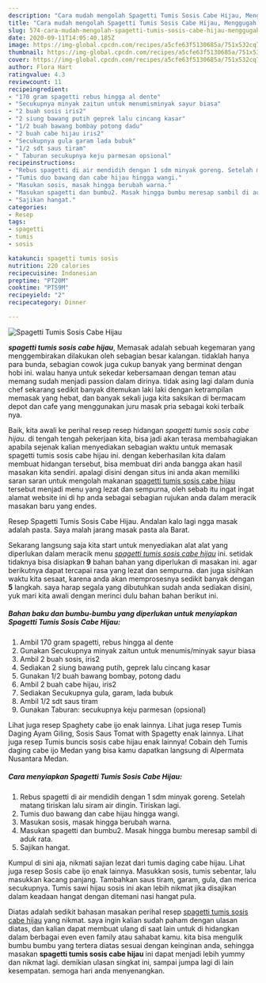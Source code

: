 ```yaml
---
description: "Cara mudah mengolah Spagetti Tumis Sosis Cabe Hijau, Menggugah Selera"
title: "Cara mudah mengolah Spagetti Tumis Sosis Cabe Hijau, Menggugah Selera"
slug: 574-cara-mudah-mengolah-spagetti-tumis-sosis-cabe-hijau-menggugah-selera
date: 2020-09-11T14:05:40.185Z
image: https://img-global.cpcdn.com/recipes/a5cfe63f5130685a/751x532cq70/spagetti-tumis-sosis-cabe-hijau-foto-resep-utama.jpg
thumbnail: https://img-global.cpcdn.com/recipes/a5cfe63f5130685a/751x532cq70/spagetti-tumis-sosis-cabe-hijau-foto-resep-utama.jpg
cover: https://img-global.cpcdn.com/recipes/a5cfe63f5130685a/751x532cq70/spagetti-tumis-sosis-cabe-hijau-foto-resep-utama.jpg
author: Flora Hart
ratingvalue: 4.3
reviewcount: 11
recipeingredient:
- "170 gram spagetti rebus hingga al dente"
- "Secukupnya minyak zaitun untuk menumisminyak sayur biasa"
- "2 buah sosis iris2"
- "2 siung bawang putih geprek lalu cincang kasar"
- "1/2 buah bawang bombay potong dadu"
- "2 buah cabe hijau iris2"
- "Secukupnya gula garam lada bubuk"
- "1/2 sdt saus tiram"
- " Taburan secukupnya keju parmesan opsional"
recipeinstructions:
- "Rebus spagetti di air mendidih dengan 1 sdm minyak goreng. Setelah matang tiriskan lalu siram air dingin. Tiriskan lagi."
- "Tumis duo bawang dan cabe hijau hingga wangi."
- "Masukan sosis, masak hingga berubah warna."
- "Masukan spagetti dan bumbu2. Masak hingga bumbu meresap sambil di aduk rata."
- "Sajikan hangat."
categories:
- Resep
tags:
- spagetti
- tumis
- sosis

katakunci: spagetti tumis sosis 
nutrition: 220 calories
recipecuisine: Indonesian
preptime: "PT20M"
cooktime: "PT59M"
recipeyield: "2"
recipecategory: Dinner

---
```



![Spagetti Tumis Sosis Cabe Hijau](https://img-global.cpcdn.com/recipes/a5cfe63f5130685a/751x532cq70/spagetti-tumis-sosis-cabe-hijau-foto-resep-utama.jpg)

<b><i>spagetti tumis sosis cabe hijau</i></b>, Memasak adalah sebuah kegemaran yang menggembirakan dilakukan oleh sebagian besar kalangan. tidaklah hanya para bunda, sebagian cowok juga cukup banyak yang berminat dengan hobi ini. walau hanya untuk sekedar kebersamaan dengan teman atau memang sudah menjadi passion dalam dirinya. tidak asing lagi dalam dunia chef sekarang sedikit banyak ditemukan laki laki dengan ketrampilan memasak yang hebat, dan banyak sekali juga kita saksikan di bermacam depot dan cafe yang menggunakan juru masak pria sebagai koki terbaik nya.

Baik, kita awali ke perihal resep resep hidangan <i>spagetti tumis sosis cabe hijau</i>. di tengah tengah pekerjaan kita, bisa jadi akan terasa membahagiakan apabila sejenak kalian menyediakan sebagian waktu untuk memasak spagetti tumis sosis cabe hijau ini. dengan keberhasilan kita dalam membuat hidangan tersebut, bisa membuat diri anda bangga akan hasil masakan kita sendiri. apalagi disini dengan situs ini anda akan memiliki saran saran untuk mengolah makanan <u>spagetti tumis sosis cabe hijau</u> tersebut menjadi menu yang lezat dan sempurna, oleh sebab itu ingat ingat alamat website ini di hp anda sebagai sebagian rujukan anda dalam meracik masakan baru yang endes.

Resep Spagetti Tumis Sosis Cabe Hijau. Andalan kalo lagi ngga masak adalah pasta. Saya malah jarang masak pasta ala Barat.


Sekarang langsung saja kita start untuk menyediakan alat alat yang diperlukan dalam meracik menu <u><i>spagetti tumis sosis cabe hijau</i></u> ini. setidak tidaknya bisa disiapkan <b>9</b> bahan bahan yang diperlukan di masakan ini. agar berikutnya dapat tercapai rasa yang lezat dan sempurna. dan juga sisihkan waktu kita sesaat, karena anda akan memprosesnya sedikit banyak dengan <b>5</b> langkah. saya harap segala yang dibutuhkan sudah anda sediakan disini, yuk mari kita awali dengan merinci dulu bahan bahan berikut ini.

<!--inarticleads1-->

##### Bahan baku dan bumbu-bumbu yang diperlukan untuk menyiapkan Spagetti Tumis Sosis Cabe Hijau:

1. Ambil 170 gram spagetti, rebus hingga al dente
1. Gunakan Secukupnya minyak zaitun untuk menumis/minyak sayur biasa
1. Ambil 2 buah sosis, iris2
1. Sediakan 2 siung bawang putih, geprek lalu cincang kasar
1. Gunakan 1/2 buah bawang bombay, potong dadu
1. Ambil 2 buah cabe hijau, iris2
1. Sediakan Secukupnya gula, garam, lada bubuk
1. Ambil 1/2 sdt saus tiram
1. Gunakan  Taburan: secukupnya keju parmesan (opsional)


Lihat juga resep Spaghety cabe ijo enak lainnya. Lihat juga resep Tumis Daging Ayam Giling, Sosis Saus Tomat with Spagetty enak lainnya. Lihat juga resep Tumis buncis sosis cabe hijau enak lainnya! Cobain deh Tumis daging cabe ijo Medan yang bisa kamu dapatkan langsung di Alpermata Nusantara Medan. 

<!--inarticleads2-->

##### Cara menyiapkan Spagetti Tumis Sosis Cabe Hijau:

1. Rebus spagetti di air mendidih dengan 1 sdm minyak goreng. Setelah matang tiriskan lalu siram air dingin. Tiriskan lagi.
1. Tumis duo bawang dan cabe hijau hingga wangi.
1. Masukan sosis, masak hingga berubah warna.
1. Masukan spagetti dan bumbu2. Masak hingga bumbu meresap sambil di aduk rata.
1. Sajikan hangat.


Kumpul di sini aja, nikmati sajian lezat dari tumis daging cabe hijau. Lihat juga resep Sosis cabe ijo enak lainnya. Masukkan sosis, tumis sebentar, lalu masukkan kacang panjang. Tambahkan saus tiram, garam, gula, dan merica secukupnya. Tumis sawi hijau sosis ini akan lebih nikmat jika disajikan dalam keadaan hangat dengan ditemani nasi hangat pula. 

Diatas adalah sedikit bahasan masakan perihal resep <u>spagetti tumis sosis cabe hijau</u> yang nikmat. saya ingin kalian sudah paham dengan ulasan diatas, dan kalian dapat membuat ulang di saat lain untuk di hidangkan dalam berbagai even even family atau sahabat kamu. kita bisa mengulik bumbu bumbu yang tertera diatas sesuai dengan keinginan anda, sehingga masakan <b>spagetti tumis sosis cabe hijau</b> ini dapat menjadi lebih yummy dan nikmat lagi. demikian ulasan singkat ini, sampai jumpa lagi di lain kesempatan. semoga hari anda menyenangkan.
